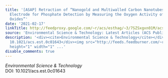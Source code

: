 ```yaml
---
title: '[ASAP] Retraction of “Nanogold and Multiwalled Carbon Nanotubes Composited
  Electrode for Phosphate Detection by Measuring the Oxygen Activity of Manganese
  Oxides”'
date: '2021-02-17'
linkTitle: http://feedproxy.google.com/~r/acs/esthag/~3/7SZSxgxn01M/acs.est.0c01643
source: 'Environmental Science & Technology: Latest Articles (ACS Publications)'
description: '<div><cite>Environmental Science & Technology</cite></div><div>DOI:
  10.1021/acs.est.0c01643</div><img src="http://feeds.feedburner.com/~r/acs/esthag/~4/7SZSxgxn01M"
  height="1" width="1" ...'
disable_comments: true
---
```

<div><cite>Environmental Science & Technology</cite></div><div>DOI: 10.1021/acs.est.0c01643</div><img src="http://feeds.feedburner.com/~r/acs/esthag/~4/7SZSxgxn01M" height="1" width="1" ...